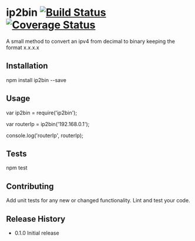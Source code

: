 ip2bin [![Build Status](https://travis-ci.org/ozipi/ip2bin.svg?branch=master)](https://travis-ci.org/ozipi/ip2bin) [![Coverage Status](https://coveralls.io/repos/github/ozipi/ip2bin/badge.svg?branch=master)](https://coveralls.io/github/ozipi/ip2bin?branch=master)
=========

A small method to convert an ipv4 from decimal to binary keeping the format x.x.x.x

## Installation

  npm install ip2bin --save

## Usage

  var ip2bin = require('ip2bin');
  
  var routerIp = ip2bin('192.168.0.1');

  console.log('routerIp', routerIp);

## Tests

  npm test

## Contributing

Add unit tests for any new or changed functionality. Lint and test your code.

## Release History

* 0.1.0 Initial release
